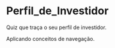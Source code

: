 # Perfil_de_Investidor
Quiz que traça o seu perfil de investidor.

Aplicando conceitos de navegação.
